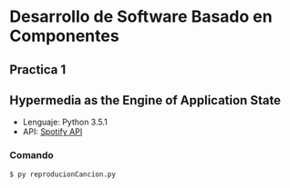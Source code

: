 # Desarrollo de Software Basado en Componentes

## Practica 1

## Hypermedia as the Engine of Application State

* Lenguaje: Python 3.5.1
* API: [Spotify API]

### Comando
```sh
$ py reproducionCancion.py
```

[Spotify API]: <https://developer.spotify.com/web-api/>
